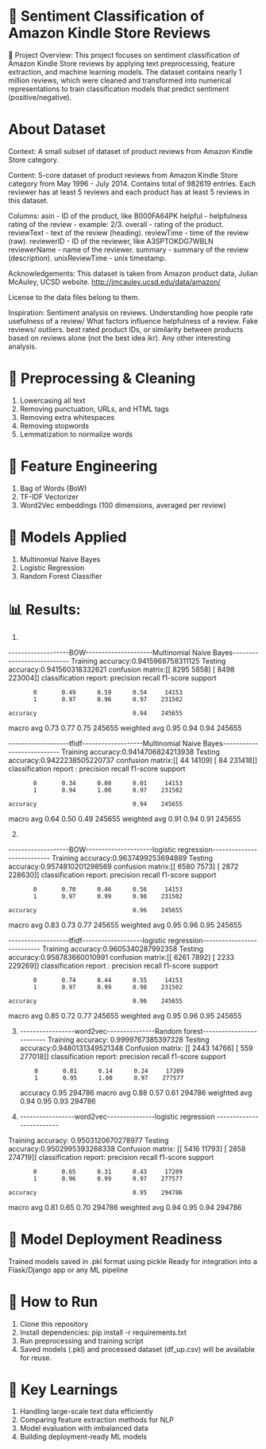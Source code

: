 ﻿# 📘 Sentiment Classification of Amazon Kindle Store Reviews
📌 Project Overview:
This project focuses on sentiment classification of Amazon Kindle Store reviews by applying text preprocessing, feature extraction, and machine learning models. The dataset contains nearly 1 million reviews, which were cleaned and transformed into numerical representations to train classification models that predict sentiment (positive/negative).



# About Dataset
Context:
A small subset of dataset of product reviews from Amazon Kindle Store category.

Content:
5-core dataset of product reviews from Amazon Kindle Store category from May 1996 - July 2014. Contains total of 982619 entries. Each reviewer has at least 5 reviews and each product has at least 5 reviews in this dataset.

Columns:
asin - ID of the product, like B000FA64PK
helpful - helpfulness rating of the review - example: 2/3.
overall - rating of the product.
reviewText - text of the review (heading).
reviewTime - time of the review (raw).
reviewerID - ID of the reviewer, like A3SPTOKDG7WBLN
reviewerName - name of the reviewer.
summary - summary of the review (description).
unixReviewTime - unix timestamp.

Acknowledgements:
This dataset is taken from Amazon product data, Julian McAuley, UCSD website. http://jmcauley.ucsd.edu/data/amazon/

License to the data files belong to them.


Inspiration:
Sentiment analysis on reviews.
Understanding how people rate usefulness of a review/ What factors influence helpfulness of a review.
Fake reviews/ outliers.
best rated product IDs, or similarity between products based on reviews alone (not the best idea ikr).
Any other interesting analysis.

# 🔄 Preprocessing & Cleaning

1. Lowercasing all text
2. Removing punctuation, URLs, and HTML tags
3. Removing extra whitespaces
4. Removing stopwords
5. Lemmatization to normalize words


# 🔑 Feature Engineering
1. Bag of Words (BoW)
2. TF-IDF Vectorizer
3. Word2Vec embeddings (100 dimensions, averaged per review)

# 🤖 Models Applied
1. Multinomial Naive Bayes
2. Logistic Regression
3. Random Forest Classifier


# 📊 Results:
1. 

-------------------BOW---------------------Multinomial Naive Bayes---------------------------
Training accuracy:0.9415968758311125
Testing accuracy:0.941560318332621
confusion matrix:[[  8295   5858]
 [  8498 223004]]
classification report:              precision    recall  f1-score   support

           0       0.49      0.59      0.54     14153
           1       0.97      0.96      0.97    231502

    accuracy                           0.94    245655
   macro avg       0.73      0.77      0.75    245655
weighted avg       0.95      0.94      0.94    245655

-------------------tfidf-------------------Multinomial Naive Bayes---------------------------
Training accuracy:0.9414706824213938
Testing accuracy:0.9422238505220737
confusion matrix:[[    44  14109]
 [    84 231418]]
classification report :              precision    recall  f1-score   support

           0       0.34      0.00      0.01     14153
           1       0.94      1.00      0.97    231502

    accuracy                           0.94    245655
   macro avg       0.64      0.50      0.49    245655
weighted avg       0.91      0.94      0.91    245655



2. 

-------------------BOW---------------------logistic regression---------------------------
Training accuracy:0.9637499253694889
Testing accuracy:0.9574810201298569
confusion matrix:[[  6580   7573]
 [  2872 228630]]
classification report:              precision    recall  f1-score   support

           0       0.70      0.46      0.56     14153
           1       0.97      0.99      0.98    231502

    accuracy                           0.96    245655
   macro avg       0.83      0.73      0.77    245655
weighted avg       0.95      0.96      0.95    245655

-------------------tfidf-------------------logistic regression---------------------------
Training accuracy:0.9605340287992358
Testing accuracy:0.958783660010991
confusion matrix:[[  6261   7892]
 [  2233 229269]]
classification report :              precision    recall  f1-score   support

           0       0.74      0.44      0.55     14153
           1       0.97      0.99      0.98    231502

    accuracy                           0.96    245655
   macro avg       0.85      0.72      0.77    245655
weighted avg       0.95      0.96      0.95    245655



3. -----------------word2vec---------------Random forest-------------------------
Training accuracy: 0.9999767385397328
Testing accuracy:0.9480131349521348
Confusion matrix: [[  2443  14766]
 [   559 277018]]
 classification report:               precision    recall  f1-score   support

           0       0.81      0.14      0.24     17209
           1       0.95      1.00      0.97    277577

    accuracy                           0.95    294786
   macro avg       0.88      0.57      0.61    294786
weighted avg       0.94      0.95      0.93    294786



4. -----------------word2vec---------------logistic regression -------------------------

Training accuracy: 0.9503120670278977
Testing accuracy:0.9502995393268338
Confusion matrix: [[  5416  11793]
 [  2858 274719]]
 classification report:               precision    recall  f1-score   support

           0       0.65      0.31      0.43     17209
           1       0.96      0.99      0.97    277577

    accuracy                           0.95    294786
   macro avg       0.81      0.65      0.70    294786
weighted avg       0.94      0.95      0.94    294786



# 💾 Model Deployment Readiness

Trained models saved in .pkl format using pickle
Ready for integration into a Flask/Django app or any ML pipeline

# 🚀 How to Run

1. Clone this repository
2. Install dependencies: pip install -r requirements.txt
3. Run preprocessing and training script
4. Saved models (.pkl) and processed dataset (df_up.csv) will be available for reuse.


# 📌 Key Learnings

1. Handling large-scale text data efficiently
2. Comparing feature extraction methods for NLP
3. Model evaluation with imbalanced data
4. Building deployment-ready ML models



